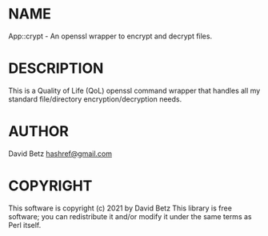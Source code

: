 # NAME

App::crypt - An openssl wrapper to encrypt and decrypt files.

# DESCRIPTION

This is a Quality of Life (QoL) openssl command wrapper that
handles all my standard file/directory encryption/decryption
needs.

# AUTHOR

David Betz <hashref@gmail.com>

# COPYRIGHT

This software is copyright (c) 2021 by David Betz
This library is free software; you can redistribute it and/or modify
it under the same terms as Perl itself.
